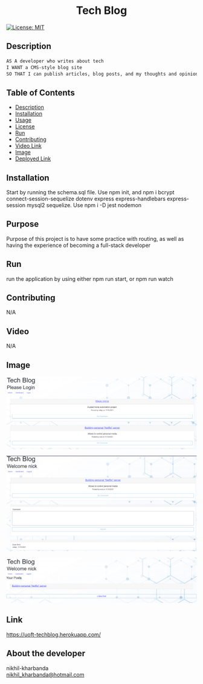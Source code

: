 <h1 align="center">Tech Blog </h1>

  [![License: MIT](https://img.shields.io/badge/License-MIT-yellow.svg)](https://opensource.org/licenses/MIT) <br />

## Description
```md
AS A developer who writes about tech
I WANT a CMS-style blog site
SO THAT I can publish articles, blog posts, and my thoughts and opinions
```

## Table of Contents
  - [Description](#description)
  - [Installation](#installation)
  - [Usage](#usage)
  - [License](#license)
  - [Run](#run)
  - [Contributing](#contributing)
  - [Video Link](#video)  
  - [Image](#image)
  - [Deployed Link](#link)

## Installation
  Start by running the schema.sql file. Use npm init, and npm i bcrypt connect-session-sequelize dotenv express express-handlebars express-session mysql2 sequelize. Use npm i -D jest nodemon

## Purpose
  Purpose of this project is to have some practice with routing, as well as having the experience of becoming a full-stack developer

## Run
  run the application by using either npm run start, or npm run watch

## Contributing
  N/A

## Video
  N/A

## Image
![WelcomePage](Assets/images/MainPage.PNG)

![EditingComment](Assets/images/EditingComment.PNG)

![Dashboard](Assets/images/Dashboard.PNG)


## Link
https://uoft-techblog.herokuapp.com/

## About the developer 
  nikhil-kharbanda <br >
  nikhil_kharbanda@hotmail.com

  
